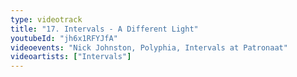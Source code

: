 ```yaml
---
type: videotrack
title: "17. Intervals - A Different Light"
youtubeId: "jh6x1RFYJfA"
videoevents: "Nick Johnston, Polyphia, Intervals at Patronaat"
videoartists: ["Intervals"]
---
```

